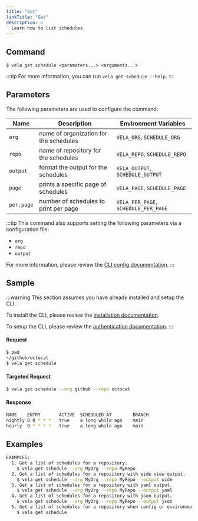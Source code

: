 ```yaml
---
title: "Get"
linkTitle: "Get"
description: >
  Learn how to list schedules.
---
```


## Command

```
$ vela get schedule <parameters...> <arguments...>
```

:::tip
For more information, you can run `vela get schedule --help`.
:::

## Parameters

The following parameters are used to configure the command:

| Name       | Description                            | Environment Variables                |
|------------|----------------------------------------|--------------------------------------|
| `org`      | name of organization for the schedules | `VELA_ORG`, `SCHEDULE_ORG`           |
| `repo`     | name of repository for the schedules   | `VELA_REPO`, `SCHEDULE_REPO`         |
| `output`   | format the output for the schedules    | `VELA_OUTPUT`, `SCHEDULE_OUTPUT`     |
| `page`     | prints a specific page of schedules    | `VELA_PAGE`, `SCHEDULE_PAGE`         |
| `per.page` | number of schedules to print per page  | `VELA_PER_PAGE`, `SCHEDULE_PER_PAGE` |

:::tip
This command also supports setting the following parameters via a configuration file:

- `org`
- `repo`
- `output`

For more information, please review the [CLI config documentation](/docs/reference/cli/config/).
:::

## Sample

:::warning
This section assumes you have already installed and setup the CLI.

To install the CLI, please review the [installation documentation](/docs/reference/cli/install.md).

To setup the CLI, please review the [authentication documentation](/docs/reference/cli/authentication/).
:::

#### Request

```sh
$ pwd
~/github/octocat
$ vela get schedule
```

#### Targeted Request

```sh
$ vela get schedule --org github --repo octocat
```

#### Response
```sh
NAME   	ENTRY    	ACTIVE	SCHEDULED_AT    	BRANCH
nightly	0 0 * * *	true  	a long while ago	main  
hourly 	0 * * * *	true  	a long while ago	main  
```

## Examples

```sh
EXAMPLES:
  1. Get a list of schedules for a repository.
    $ vela get schedule --org MyOrg --repo MyRepo
  2. Get a list of schedules for a repository with wide view output.
    $ vela get schedule --org MyOrg --repo MyRepo --output wide
  3. Get a list of schedules for a repository with yaml output.
    $ vela get schedule --org MyOrg --repo MyRepo --output yaml
  4. Get a list of schedules for a repository with json output.
    $ vela get schedule --org MyOrg --repo MyRepo --output json
  5. Get a list of schedules for a repository when config or environment variables are set.
    $ vela get schedule
```